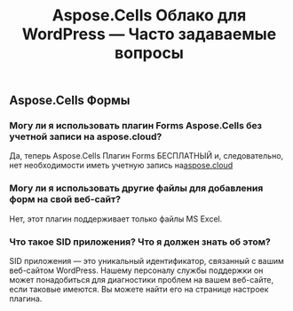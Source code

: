 ﻿---
title: Aspose.Cells Облако для WordPress — Часто задаваемые вопросы
second_title: Aspose.Cells Cloud Documen
type: docs
url: /ru/aspose-cells-cloud-for-wordpress-faqs/
description: Aspose.Cells Облако поддерживает Excel для создания, преобразования, слияния, разделения, защиты, операций с внутренними объектами и т. д.
weight: 40
---
## Aspose.Cells Формы
### Могу ли я использовать плагин Forms Aspose.Cells без учетной записи на aspose.cloud?
 Да, теперь Aspose.Cells Плагин Forms БЕСПЛАТНЫЙ и, следовательно, нет необходимости иметь учетную запись на[aspose.cloud](https://www.aspose.cloud/)
### Могу ли я использовать другие файлы для добавления форм на свой веб-сайт?
Нет, этот плагин поддерживает только файлы MS Excel.
### Что такое SID приложения? Что я должен знать об этом?
SID приложения — это уникальный идентификатор, связанный с вашим веб-сайтом WordPress. Нашему персоналу службы поддержки он может понадобиться для диагностики проблем на вашем веб-сайте, если таковые имеются. Вы можете найти его на странице настроек плагина.
